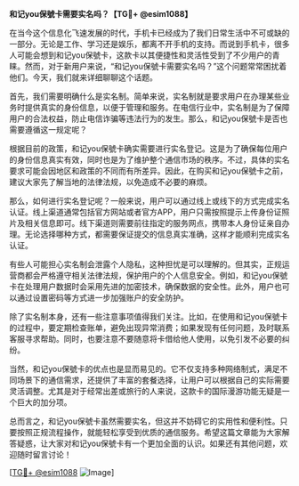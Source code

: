 **和记you保號卡需要实名吗？【TG💪+ @esim1088】**

在当今这个信息化飞速发展的时代，手机卡已经成为了我们日常生活中不可或缺的一部分。无论是工作、学习还是娱乐，都离不开手机的支持。而说到手机卡，很多人可能会想到和记you保號卡，这款卡以其便捷性和灵活性受到了不少用户的青睐。然而，对于新用户来说，“和记you保號卡需要实名吗？”这个问题常常困扰着他们。今天，我们就来详细聊聊这个话题。

首先，我们需要明确什么是实名制。简单来说，实名制就是要求用户在办理某些业务时提供真实的身份信息，以便于管理和服务。在电信行业中，实名制是为了保障用户的合法权益，防止电信诈骗等违法行为的发生。那么，和记you保號卡是否也需要遵循这一规定呢？

根据目前的政策，和记you保號卡确实需要进行实名登记。这是为了确保每位用户的身份信息真实有效，同时也是为了维护整个通信市场的秩序。不过，具体的实名要求可能会因地区和政策的不同而有所差异。因此，在购买和记you保號卡之前，建议大家先了解当地的法律法规，以免造成不必要的麻烦。

那么，如何进行实名登记呢？一般来说，用户可以通过线上或线下的方式完成实名认证。线上渠道通常包括官方网站或者官方APP，用户只需按照提示上传身份证照片及相关信息即可。线下渠道则需要前往指定的服务网点，携带本人身份证亲自办理。无论选择哪种方式，都需要保证提交的信息真实准确，这样才能顺利完成实名认证。

有些人可能担心实名制会泄露个人隐私，这种担忧是可以理解的。但其实，正规运营商都会严格遵守相关法律法规，保护用户的个人信息安全。例如，和记you保號卡在处理用户数据时会采用先进的加密技术，确保数据的安全性。此外，用户也可以通过设置密码等方式进一步加强账户的安全防护。

除了实名制本身，还有一些注意事项值得我们关注。比如，在使用和记you保號卡的过程中，要定期检查账单，避免出现异常消费；如果发现有任何问题，及时联系客服寻求帮助。同时，也要注意不要随意将卡借给他人使用，以免引发不必要的纠纷。

当然，和记you保號卡的优点也是显而易见的。它不仅支持多种网络制式，满足不同场景下的通信需求，还提供了丰富的套餐选择，让用户可以根据自己的实际需要灵活调整。尤其是对于经常出差或旅行的人来说，这款卡的国际漫游功能无疑是一个巨大的加分项。

总而言之，和记you保號卡虽然需要实名，但这并不妨碍它的实用性和便利性。只要按照正规流程操作，就能轻松享受到优质的通信服务。希望这篇文章能为大家解答疑惑，让大家对和记you保號卡有一个更加全面的认识。如果还有其他问题，欢迎随时留言讨论！

[[TG💪+ @esim1088](https://t.me/s/esim1088) ![Image](https://i.postimg.cc/4NQfJmqS/Snipaste-2025-05-13-00-14-12.png)]
